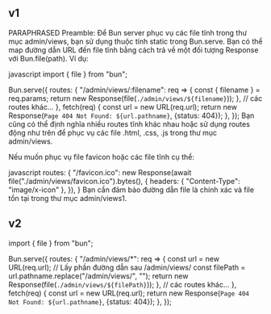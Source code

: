 ## v1

PARAPHRASED Preamble:
Để Bun server phục vụ các file tĩnh trong thư mục admin/views, bạn sử dụng thuộc tính static trong Bun.serve. Bạn có thể map đường dẫn URL đến file tĩnh bằng cách trả về một đối tượng Response với Bun.file(path). Ví dụ:

javascript
import { file } from "bun";

Bun.serve({
  routes: {
    "/admin/views/:filename": req => {
      const { filename } = req.params;
      return new Response(file(`./admin/views/${filename}`));
    },
    // các routes khác...
  },
  fetch(req) {
    const url = new URL(req.url);
    return new Response(`Page 404 Not Found: ${url.pathname}`, {status: 404});
  },
});
Bạn cũng có thể định nghĩa nhiều routes tĩnh khác nhau hoặc sử dụng routes động như trên để phục vụ các file .html, .css, .js trong thư mục admin/views.

Nếu muốn phục vụ file favicon hoặc các file tĩnh cụ thể:

javascript
routes: {
  "/favicon.ico": new Response(await file("./admin/views/favicon.ico").bytes(), {
    headers: { "Content-Type": "image/x-icon" },
  }),
}
Bạn cần đảm bảo đường dẫn file là chính xác và file tồn tại trong thư mục admin/views1.

## v2

import { file } from "bun";

Bun.serve({
  routes: {
    "/admin/views/*": req => {
      const url = new URL(req.url);
      // Lấy phần đường dẫn sau /admin/views/
      const filePath = url.pathname.replace("/admin/views/", "");
      return new Response(file(`./admin/views/${filePath}`));
    },
    // các routes khác...
  },
  fetch(req) {
    const url = new URL(req.url);
    return new Response(`Page 404 Not Found: ${url.pathname}`, {status: 404});
  },
});